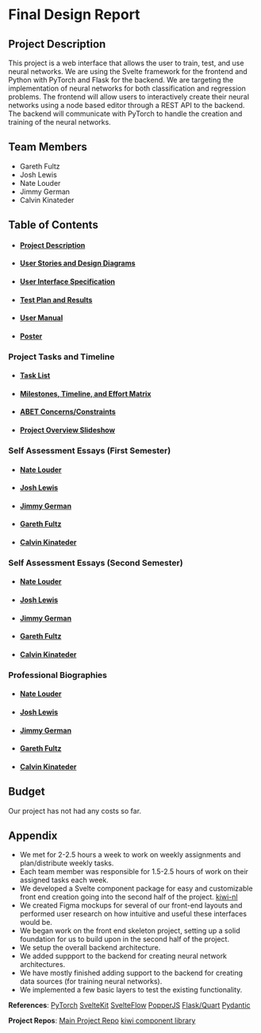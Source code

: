 # Final Design Report

## Project Description
This project is a web interface that allows the user to train, test, and use neural networks. We are using the Svelte framework for the frontend and Python with PyTorch and Flask for the backend. We are targeting the implementation of neural networks for both classification and regression problems. The frontend will allow users to interactively create their neural networks using a node based editor through a REST API to the backend. The backend will communicate with PyTorch to handle the creation and training of the neural networks.
## Team Members 
- Gareth Fultz 
- Josh Lewis 
- Nate Louder
- Jimmy German 
- Calvin Kinateder

## Table of Contents
- #### [Project Description](https://github.com/pyralasis/SeniorDesignProject/blob/main/Project-Description.md)
- #### [User Stories and Design Diagrams](https://github.com/pyralasis/SeniorDesignProject/blob/main/User_Stories.md)
- #### [User Interface Specification]()
- #### [Test Plan and Results]()
- #### [User Manual]()
- #### [Poster]()
### Project Tasks and Timeline
- #### [Task List](https://github.com/pyralasis/SeniorDesignProject/blob/main/TaskList.md)
- #### [Milestones, Timeline, and Effort Matrix](https://github.com/pyralasis/SeniorDesignProject/blob/main/Milestones.md)
- #### [ABET Concerns/Constraints](https://github.com/pyralasis/SeniorDesignProject/blob/main/Constraints%20Essay.pdf)
- #### [Project Overview Slideshow](https://docs.google.com/presentation/d/1bIvIAZtAevQ4dyUo2utNE_HDR_ljwRWwsb-eQXItnAw/edit)
### Self Assessment Essays (First Semester)
- #### [Nate Louder](https://github.com/pyralasis/SeniorDesignProject/blob/main/essays/nathaniel-self-assessment.pdf)
- #### [Josh Lewis](https://github.com/pyralasis/SeniorDesignProject/blob/main/essays/Josh%20Lewis-Essay.pdf)
- #### [Jimmy German](https://github.com/pyralasis/SeniorDesignProject/blob/main/essays/German-Capstone.pdf)
- #### [Gareth Fultz](https://github.com/pyralasis/SeniorDesignProject/blob/main/essays/FultzAssignment3.pdf)
- #### [Calvin Kinateder](https://github.com/pyralasis/SeniorDesignProject/blob/main/essays/calvin-essay.pdf)

### Self Assessment Essays (Second Semester)
- #### [Nate Louder]()
- #### [Josh Lewis](https://github.com/pyralasis/SeniorDesignProject/blob/main/self-assessments/Josh.md)
- #### [Jimmy German]()
- #### [Gareth Fultz]()
- #### [Calvin Kinateder]()

### Professional Biographies
- #### [Nate Louder](https://github.com/pyralasis/SeniorDesignProject/blob/main/professional-bios/nate-louder-bio.md)
- #### [Josh Lewis](https://github.com/pyralasis/SeniorDesignProject/blob/main/professional-bios/josh-lewis-bio.md)
- #### [Jimmy German](https://github.com/pyralasis/SeniorDesignProject/blob/main/professional-bios/jimmy-german-bio.md)
- #### [Gareth Fultz](https://github.com/pyralasis/SeniorDesignProject/blob/main/professional-bios/gareth-fultz-bio.md)
- #### [Calvin Kinateder](https://github.com/pyralasis/SeniorDesignProject/blob/main/professional-bios/calvin-kinateder-bio.md)

## Budget
Our project has not had any costs so far.

## Appendix
- We met for 2-2.5 hours a week to work on weekly assignments and plan/distribute weekly tasks.
- Each team member was responsible for 1.5-2.5 hours of work on their assigned tasks each week.
- We developed a Svelte component package for easy and customizable front end creation going into the second half of the project. [kiwi-nl](https://www.npmjs.com/package/kiwi-nl)
- We created Figma mockups for several of our front-end layouts and performed user research on how intuitive and useful these interfaces would be.
- We began work on the front end skeleton project, setting up a solid foundation for us to build upon in the second half of the project.
- We setup the overall backend architecture.
- We added suppport to the backend for creating neural network architectures.
- We have mostly finished adding support to the backend for creating data sources (for training neural networks).
- We implemented a few basic layers to test the existing functionality.

**References**: 
[PyTorch](https://pytorch.org/)
[SvelteKit](https://svelte.dev/docs/kit)
[SvelteFlow](https://svelteflow.dev/)
[PopperJS](https://popper.js.org/)
[Flask/Quart](https://flask.palletsprojects.com/en/stable/)
[Pydantic](https://docs.pydantic.dev/latest/)

**Project Repos**: 
[Main Project Repo](https://github.com/pyralasis/SeniorDesignProject/tree/main)
[kiwi component library](https://github.com/Nate-Louder/kiwi)
